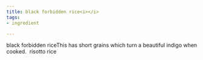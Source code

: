 ```yaml
---
title: black forbidden rice<i></i>
tags:
- ingredient

---
```

black forbidden riceThis has short grains which turn a beautiful indigo when cooked.  risotto rice
